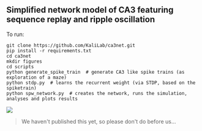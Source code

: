 ## Simplified network model of CA3 featuring sequence replay and ripple oscillation

To run:

    git clone https://github.com/KaliLab/ca3net.git
    pip install -r requirements.txt
    cd ca3net
    mkdir figures
    cd scripts
    python generate_spike_train  # generate CA3 like spike trains (as exploration of a maze)
    python stdp.py  # learns the recurrent weight (via STDP, based on the spiketrain)
    python spw_network.py  # creates the network, runs the simulation, analyses and plots results

![](https://raw.githubusercontent.com/KaliLab/ca3net/master/summary.png)

> We haven't published this yet, so please don't do before us...
